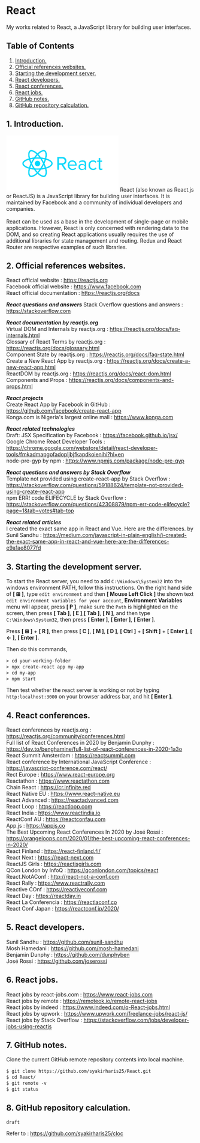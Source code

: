 # React
My works related to React, a JavaScript library for building user interfaces.

## Table of Contents
1. [Introduction.](#introduction)
2. [Official references websites.](#references)
3. [Starting the development server.](#server)
4. [React developers.](#developers)
5. [React conferences.](#conferences)
6. [React jobs.](#jobs)
7. [GitHub notes.](#github)
8. [GitHub repository calculation.](#calculation)

<a name="introduction"></a>
## 1. Introduction.
<img src="react.jpg" height="150"> 
React (also known as React.js or ReactJS) is a JavaScript library for building user interfaces. It is maintained by Facebook and a community of individual developers and companies.
<br /><br />
React can be used as a base in the development of single-page or mobile applications. However, React is only concerned with rendering data to the DOM, and so creating React applications usually requires the use of additional libraries for state management and routing. Redux and React Router are respective examples of such libraries.

<a name="references"></a>
## 2. Official references websites. 
React official website : https://reactjs.org <br />
Facebook official website : https://www.facebook.com <br />
React official documentation : https://reactjs.org/docs <br />

**_React questions and answers_**
Stack Overflow questions and answers : https://stackoverflow.com <br />

**_React documentation by reactjs.org_** <br />
Virtual DOM and Internals by reactjs.org : https://reactjs.org/docs/faq-internals.html <br />
Glossary of React Terms by reactjs.org : https://reactjs.org/docs/glossary.html <br />
Component State by reactjs.org : https://reactjs.org/docs/faq-state.html <br />
Create a New React App by reactjs.org : https://reactjs.org/docs/create-a-new-react-app.html <br />
ReactDOM by reactjs.org : https://reactjs.org/docs/react-dom.html <br />
Components and Props : https://reactjs.org/docs/components-and-props.html <br />

**_React projects_** <br />
Create React App by Facebook in GitHub : https://github.com/facebook/create-react-app <br />
Konga.com is Nigeria's largest online mall : https://www.konga.com <br />

**_React related technologies_** <br />
Draft: JSX Specification by Facebook : https://facebook.github.io/jsx/ <br />
Google Chrome React Developer Tools : https://chrome.google.com/webstore/detail/react-developer-tools/fmkadmapgofadopljbjfkapdkoienihi?hl=en <br />
node-pre-gyp by npm : https://www.npmjs.com/package/node-pre-gyp <br />

**_React questions and answers by Stack Overflow_** <br />
Template not provided using create-react-app by Stack Overflow : https://stackoverflow.com/questions/59188624/template-not-provided-using-create-react-app <br />
npm ERR! code ELIFECYCLE by Stack Overflow : https://stackoverflow.com/questions/42308879/npm-err-code-elifecycle?page=1&tab=votes#tab-top <br />

**_React related articles_** <br />
I created the exact same app in React and Vue. Here are the differences. by Sunil Sandhu : https://medium.com/javascript-in-plain-english/i-created-the-exact-same-app-in-react-and-vue-here-are-the-differences-e9a1ae8077fd <br />

<a name="server"></a>
## 3. Starting the development server.
To start the React server, you need to add `C:\Windows\System32` into the windows environment PATH, follow this instructions. On the right hand side of **[ ⊞ ]**, type `edit environment` and then **[ Mouse Left Click ]** the shown text `edit environment variables for your account`, **Environment Variables** menu will appear, press **[ P ]**, make sure the `Path` is highlighted on the screen, then press **[ Tab ]**, **[ E ]**,**[ Tab ]**, **[ N ]**, and then type `C:\Windows\System32`, then press **[ Enter ]**, **[ Enter ]**, **[ Enter ]**.

Press **[ ⊞ ]** + **[ R ]**, then press **[ C ]**, **[ M ]**, **[ D ]**, **[ Ctrl ]** + **[ Shift ]** + **[ Enter ]**, **[ ← ]**, **[ Enter ]**.

Then do this commands,
```
> cd your-working-folder
> npx create-react app my-app
> cd my-app
> npm start
```

Then test whether the react server is working or not by typing `http:localhost:3000` on your browser address bar, and hit **[ Enter ]**.

<a name="conferences"></a>
## 4. React conferences.
React conferences by reactjs.org : https://reactjs.org/community/conferences.html <br />
Full list of React Conferences in 2020 by Benjamin Dunphy : https://dev.to/benghamine/full-list-of-react-conferences-in-2020-1a3o <br />
React Summit Amsterdam : https://reactsummit.com <br />
React conference by International JavaScript Conference : https://javascript-conference.com/react/ <br />
Rect Europe : https://www.react-europe.org <br />
Reactathon : https://www.reactathon.com <br />
Chain React : https://cr.infinite.red <br />
React Native EU : https://www.react-native.eu <br />
React Advanced : https://reactadvanced.com <br />
React Loop : https://reactloop.com <br />
React India : https://www.reactindia.io <br />
ReactConf AU : https://reactconfau.com <br />
App.js : https://appjs.co <br />
The Best Upcoming React Conferences In 2020 by José Rossi : https://orangeloops.com/2020/01/the-best-upcoming-react-conferences-in-2020/ <br />
React Finland : https://react-finland.fi/<br />
React Next : https://react-next.com <br />
ReactJS Girls : https://reactjsgirls.com <br />
QCon London by InfoQ : https://qconlondon.com/topics/react <br />
React.NotAConf : http://react-not-a-conf.com <br />
React Rally : https://www.reactrally.com <br />
Reactive COnf : https://reactiveconf.com <br />
React Day : https://reactday.in <br />
React La Conferencia : https://reactlaconf.co <br />
React Conf Japan : https://reactconf.jp/2020/ <br />

<a name="developers"></a>
## 5. React developers.
Sunil Sandhu : https://github.com/sunil-sandhu <br />
Mosh Hamedani : https://github.com/mosh-hamedani <br />
Benjamin Dunphy : https://github.com/dunphyben <br />
José Rossi : https://github.com/joserossi <br />

<a name="jobsn"></a>
## 6. React jobs.
React jobs by react-jobs.com : https://www.react-jobs.com <br />
React jobs by remote : https://remoteok.io/remote-react-jobs <br />
React jobs by indeed : https://www.indeed.com/q-React-jobs.html <br />
React jobs by upwork : https://www.upwork.com/freelance-jobs/react-js/ <br />
React jobs by Stack Overflow : https://stackoverflow.com/jobs/developer-jobs-using-reactjs <br />
 
<a name="github"></a>
## 7. GitHub notes.
Clone the current GitHub remote repository contents into local machine.
```
$ git clone https://github.com/syakirharis25/React.git
$ cd React/
$ git remote -v
$ git status
```

<a name="calculation"></a>
## 8. GitHub repository calculation.
```
draft
```
Refer to : https://github.com/syakirharis25/cloc
